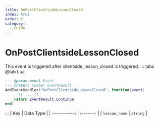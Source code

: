 ```yaml
---
title: OnPostClientsideLessonClosed
index: true
order: 2
category:
  - Guide
---
```


# OnPostClientsideLessonClosed
This event is triggered after clientside_lesson_closed is triggered.
::: tabs
@tab Lua
```lua
--- @param event Event
--- @return number EventResult
AddEventHandler("OnPostClientsideLessonClosed", function(event)
    --[[ ... ]]
    return EventResult.Continue
end)
```

:::
|      Key      | Data Type |
| :-----------: | :-------: |
| `lesson_name` |  `string` |